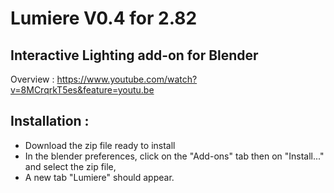 # Lumiere V0.4 for 2.82

## Interactive Lighting add-on for Blender 
Overview : https://www.youtube.com/watch?v=8MCrqrkT5es&feature=youtu.be

## Installation :
- Download the zip file ready to install
- In the blender preferences, click on the "Add-ons" tab then on "Install..." and select the zip file,
- A new tab "Lumiere" should appear.

